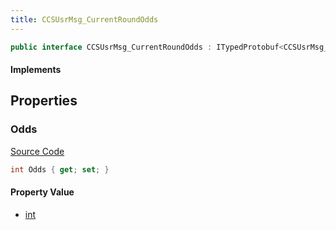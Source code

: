 ```yaml
---
title: CCSUsrMsg_CurrentRoundOdds
---
```


```csharp
public interface CCSUsrMsg_CurrentRoundOdds : ITypedProtobuf<CCSUsrMsg_CurrentRoundOdds>, INativeHandle, INetMessage<CCSUsrMsg_CurrentRoundOdds>, IDisposable
```

#### Implements

## Properties

### Odds

[Source Code](https://github.com/swiftly-solution/swiftlys2/blob/main/managed/src/SwiftlyS2.Generated/Protobufs/Interfaces/CCSUsrMsg_CurrentRoundOdds.cs#L18)

```csharp
int Odds { get; set; }
```

#### Property Value

- [int](https://learn.microsoft.com/dotnet/api/system.int32)

